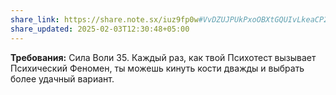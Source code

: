 ```yaml
---
share_link: https://share.note.sx/iuz9fp0w#VvDZUJPUkPxoOBXtGQUIvLkeaCP2zOdiU/JQDJEWi3Y
share_updated: 2025-02-03T12:30:48+05:00
---
```

**Требования:** Сила Воли 35.
Каждый раз, как твой Психотест вызывает Психический Феномен, ты можешь кинуть кости дважды и выбрать более удачный вариант.